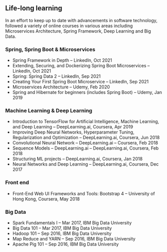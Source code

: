 ## Life-long learning
In an effort to keep up to date with advancements in software technology, followed a variety of online courses in various areas including Microservices Architecture, Spring Framework, Deep Learning and Big Data.

### Spring, Spring Boot & Microservices
- Spring Framework in Depth – LinkedIn, Oct 2021
- Extending, Securing, and Dockerizing Spring Boot Microservices – LinkedIn, Oct 2021
- Spring: Spring Data 2 – LinkedIn, Sep 2021
- Creating Your First Spring Boot Microservice – LinkedIn, Sep 2021
- Microservices Architecture – Udemy, Feb 2020
- Spring and Hibernate for beginners (includes Spring Boot) – Udemy, Jan 2019

### Machine Learning & Deep Learning
- Introduction to TensorFlow for Artificial Intelligence, Machine Learning, and Deep Learning – DeepLearning.ai, Coursera, Apr 2019
- Improving Deep Neural Networks, Hyperparameter Tuning, Regularization and Optimization – DeepLearning.ai, Coursera, Jun 2018
- Convolutional Neural Network – DeepLearning.ai – Coursera, Feb 2018
- Sequence Models – DeepLearning.ai – DeepLearning.ai, Coursera, Feb 2018
- Structuring ML projects – DeepLearning.ai, Coursera, Jan 2018
- Neural Networks and Deep Learning – DeepLearning.ai, Coursera, Dec 2017

### Front end
- Front-End Web UI Frameworks and Tools: Bootstrap 4 – University of Hong Kong, Coursera, May 2018

### Big Data
- Spark Fundamentals I – Mar 2017, IBM Big Data University
- Big Data 101 – Mar 2017, IBM Big Data University
- Hadoop 101 – Sep 2016, IBM Big Data University
- Map Reduce and YARN – Sep 2016, IBM Big Data University
- Apache Pig 101 – Sep 2016, IBM Big Data University

